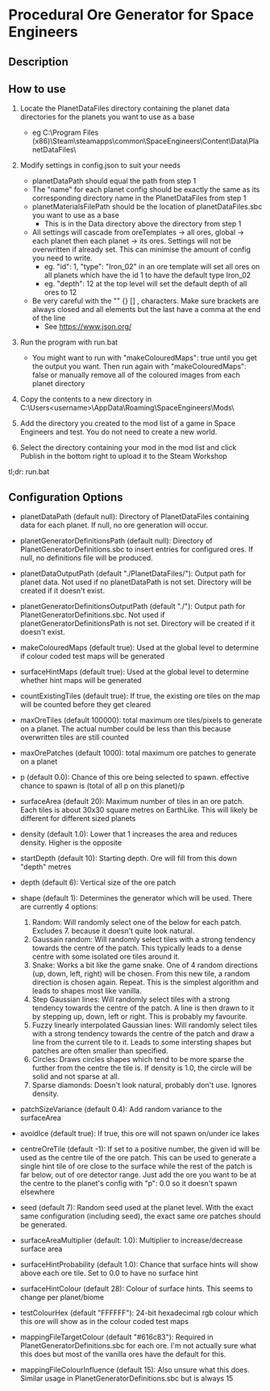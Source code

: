 # Procedural Ore Generator for Space Engineers

## Description

## How to use
1. Locate the PlanetDataFiles directory containing the planet data directories for the planets you want to use as a base
   - eg C:\\Program Files (x86)\\Steam\\steamapps\\common\\SpaceEngineers\\Content\\Data\\PlanetDataFiles\\ 
2. Modify settings in config.json to suit your needs
   - planetDataPath should equal the path from step 1
   - The "name" for each planet config should be exactly the same as its corresponding directory name in the PlanetDataFiles from step 1
   - planetMaterialsFilePath should be the location of planetDataFiles.sbc you want to use as a base
     - This is in the Data directory above the directory from step 1
   - All settings will cascade from oreTemplates -> all ores, global -> each planet then each planet -> its ores. Settings will not be overwritten if already set. This can minimise the amount of config you need to write.
     - eg. "id": 1, "type": "Iron_02" in an ore template will set all ores on all planets which have the id 1 to have the default type Iron_02
     - eg. "depth": 12 at the top level will set the default depth of all ores to 12
   - Be very careful with the "" {} [] , characters. Make sure brackets are always closed and all elements but the last have a comma at the end of the line
     - See https://www.json.org/
3. Run the program with run.bat
   - You might want to run with "makeColouredMaps": true until you get the output you want. Then run again with "makeColouredMaps": false or manually remove all of the coloured images from each planet directory

4. Copy the contents to a new directory in C:\Users\<username>\AppData\Roaming\SpaceEngineers\Mods\
5. Add the directory you created to the mod list of a game in Space Engineers and test. You do not need to create a new world.
6. Select the directory containing your mod in the mod list and click Publish in the bottom right to upload it to the Steam Workshop

tl;dr: run.bat

## Configuration Options
- planetDataPath (default null): Directory of PlanetDataFiles containing data for each planet. If null, no ore generation will occur. 
- planetGeneratorDefinitionsPath (default null): Directory of PlanetGeneratorDefinitions.sbc to insert entries for configured ores. If null, no definitions file will be produced. 
- planetDataOutputPath (default "./PlanetDataFiles/"): Output path for planet data. Not used if no planetDataPath is not set. Directory will be created if it doesn't exist.
- planetGeneratorDefinitionsOutputPath (default "./"): Output path for PlanetGeneratorDefinitions.sbc. Not used if planetGeneratorDefinitionsPath is not set. Directory will be created if it doesn't exist.
- makeColouredMaps (default true): Used at the global level to determine if colour coded test maps will be generated
- surfaceHintMaps (default true): Used at the global level to determine whether hint maps will be generated
- countExistingTiles (default true): If true, the existing ore tiles on the map will be counted before they get cleared

- maxOreTiles (default 100000): total maximum ore tiles/pixels to generate on a planet. The actual number could be less than this because overwritten tiles are still counted
- maxOrePatches (default 1000): total maximum ore patches to generate on a planet

- p (default 0.0): Chance of this ore being selected to spawn. effective chance to spawn is (total of all p on this planet)/p
- surfaceArea (default 20): Maximum number of tiles in an ore patch. Each tiles is about 30x30 square metres on EarthLike. This will likely be different for different sized planets
- density (default 1.0): Lower that 1 increases the area and reduces density. Higher is the opposite
- startDepth (default 10): Starting depth. Ore will fill from this down "depth" metres
- depth (default 6): Vertical size of the ore patch
- shape (default 1): Determines the generator which will be used. There are currently 4 options:
  1. Random: Will randomly select one of the below for each patch. Excludes 7. because it doesn't quite look natural.
  2. Gaussain random: Will randomly select tiles with a strong tendency towards the centre of the patch. This typically leads to a dense centre with some isolated ore tiles around it.
  3. Snake: Works a bit like the game snake. One of 4 random directions (up, down, left, right) will be chosen. From this new tile, a random direction is chosen again. Repeat. This is the simplest algorithm and leads to shapes most like vanilla. 
  4. Step Gaussian lines: Will randomly select tiles with a strong tendency towards the centre of the patch. A line is then drawn to it by stepping up, down, left or right. This is probably my favourite. 
  5. Fuzzy linearly interpolated Gaussian lines: Will randomly select tiles with a strong tendency towards the centre of the patch and draw a line from the current tile to it. Leads to some intersting shapes but patches are often smaller than specified.
  6. Circles: Draws circles shapes which tend to be more sparse the further from the centre the tile is. If density is 1.0, the circle will be solid and not sparse at all.
  7. Sparse diamonds: Doesn't look natural, probably don't use. Ignores density.
- patchSizeVariance (default 0.4): Add random variance to the surfaceArea
- avoidIce (default true): If true, this ore will not spawn on/under ice lakes
- centreOreTile (default -1): If set to a positive number, the given id will be used as the centre tile of the ore patch. This can be used to generate a single hint tile of ore close to the surface while the rest of the patch is far below, out of ore detector range. Just add the ore you want to be at the centre to the planet's config with "p": 0.0 so it doesn't spawn elsewhere
- seed (default 7): Random seed used at the planet level. With the exact same configuration (including seed), the exact same ore patches should be generated. 
- surfaceAreaMultiplier (default: 1.0): Multiplier to increase/decrease surface area
- surfaceHintProbability (default 1.0): Chance that surface hints will show above each ore tile. Set to 0.0 to have no surface hint
- surfaceHintColour (default 28): Colour of surface hints. This seems to change per planet/biome
- testColourHex (default "FFFFFF"): 24-bit hexadecimal rgb colour which this ore will show as in the colour coded test maps
- mappingFileTargetColour (default "#616c83"): Required in PlanetGeneratorDefinitions.sbc for each ore. I'm not actually sure what this does but most of the vanilla ores have the default for this.
- mappingFileColourInfluence (default 15): Also unsure what this does. Similar usage in PlanetGeneratorDefinitions.sbc but is always 15

